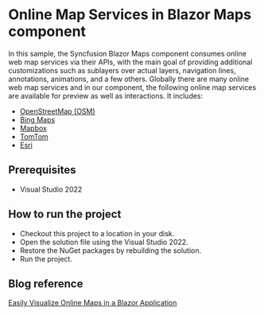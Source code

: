 # Online Map Services in Blazor Maps component

In this sample, the Syncfusion Blazor Maps component consumes online web map services via their APIs, with the main goal of providing additional customizations such as sublayers over actual layers, navigation lines, annotations, animations, and a few others. Globally there are many online web map services and in our component, the following online map services are available for preview as well as interactions. It includes:

* [OpenStreetMap (OSM)](https://www.openstreetmap.org/)
* [Bing Maps](https://www.microsoft.com/en-us/maps)
* [Mapbox](https://www.mapbox.com/maps)
* [TomTom](https://www.tomtom.com/en_us/drive/maps-services/maps/)
* [Esri](https://www.esri.com/en-us/home)

## Prerequisites

* Visual Studio 2022

## How to run the project

* Checkout this project to a location in your disk.
* Open the solution file using the Visual Studio 2022.
* Restore the NuGet packages by rebuilding the solution.
* Run the project.

## Blog reference

[Easily Visualize Online Maps in a Blazor Application](https://www.syncfusion.com/blogs/post/easily-visualize-online-maps-in-a-blazor-application.aspx)
